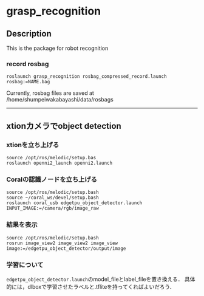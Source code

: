 
# grasp_recognition

## Description
This is the package for robot recognition

### record rosbag
```
roslaunch grasp_recognition rosbag_compressed_record.launch rosbag:=NAME.bag
```
Currently, rosbag files are saved at /home/shumpeiwakabayashi/data/rosbags

*************************************************************************************************
## xtionカメラでobject detection
### xtionを立ち上げる
```
source /opt/ros/melodic/setup.bas
roslaunch openni2_launch openni2.launch 
```
### Coralの認識ノードを立ち上げる
```
source /opt/ros/melodic/setup.bash
source ~/coral_ws/devel/setup.bash
roslaunch coral_usb edgetpu_object_detector.launch INPUT_IMAGE:=/camera/rgb/image_raw
```

### 結果を表示
```
source /opt/ros/melodic/setup.bash
rosrun image_view2 image_view2 image_view image:=/edgetpu_object_detector/output/image
```

### 学習について
`edgetpu_object_detector.launch`のmodel_fileとlabel_fileを置き換える．
具体的には，dlboxで学習させたラベルと.tfliteを持ってくればよいだろう．


